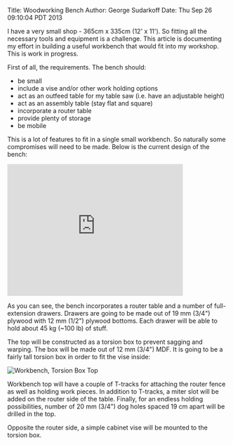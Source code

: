 Title: Woodworking Bench
Author: George Sudarkoff
Date: Thu Sep 26 09:10:04 PDT 2013

I have a very small shop - 365cm x 335cm (12' x 11'). So fitting all the necessary tools and equipment is a challenge. This article is documenting my effort in building a useful workbench that would fit into my workshop. This is work in progress.

First of all, the requirements. The bench should:

 - be small
 - include a vise and/or other work holding options
 - act as an outfeed table for my table saw (i.e. have an adjustable height)
 - act as an assembly table (stay flat and square)
 - incorporate a router table
 - provide plenty of storage
 - be mobile

This is a lot of features to fit in a single small workbench. So naturally some compromises will need to be made. Below is the current design of the bench:

<iframe src="http://sketchup.google.com/3dwarehouse/mini?mid=d0eb9e28cdd79b0f5291a9c43f2c670c&etyp=im&width=400&height=300" frameborder="0" scrolling="no" marginheight="0" marginwidth="0" width="400" height="300"></iframe>

As you can see, the bench incorporates a router table and a number of full-extension drawers. Drawers are going to be made out of 19 mm (3/4") plywood with 12 mm (1/2") plywood bottoms. Each drawer will be able to hold about 45 kg (~100 lb) of stuff.

The top will be constructed as a torsion box to prevent sagging and warping. The box will be made out of 12 mm (3/4") MDF. It is going to be a fairly tall torsion box in order to fit the vise inside:

![Workbench, Torsion Box Top](https://farm3.staticflickr.com/2893/9952813585_41f13c43fd.jpg)

Workbench top will have a couple of T-tracks for attaching the router fence as well as holding work pieces. In addition to T-tracks, a miter slot will be added on the router side of the table. Finally, for an endless holding possibilities, number of 20 mm (3/4") dog holes spaced 19 cm apart will be drilled in the top.

Opposite the router side, a simple cabinet vise will be mounted to the torsion box.

